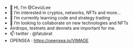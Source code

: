 - 👋 Hi, I’m @CevizLee
- 👀 I’m interested in cryptos, networks, NFTs and more...
- 🌱 I’m currently learning code and strategy trading
- 💞️ I’m looking to collaborate on new technologies and NFTs
- Airdrops, testnets and devnets are important for me.
- 📫 twitter : @fatubrat
- OPENSEA : https://opensea.io/VIMAGE

<!---
CevizLee/CevizLee is a ✨ special ✨ repository because its `README.md` (this file) appears on your GitHub profile.
You can click the Preview link to take a look at your changes...
